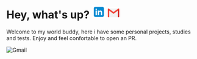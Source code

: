 # Hey, what's up? [<img src="https://github.com/alissonzampietro/alissonzampietro/blob/master/linkedin_2.svg" target="_blank" width="35" alt="Linkedin">](https://www.linkedin.com/in/alissonzampietro) [<img src="https://github.com/alissonzampietro/alissonzampietro/blob/master/gmail.svg" width="30" alt="Gmail">](mailto:alissonzampietro@gmail.com)

Welcome to my world buddy, here i have some personal projects, studies and tests.
Enjoy and feel confortable to open an PR.

<img src="https://media.giphy.com/media/9HBduC3ZIgrG8/source.gif" width="875" alt="Gmail">